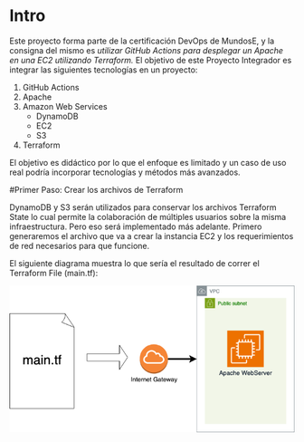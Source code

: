 # Intro
Este proyecto forma parte de la certificación DevOps de MundosE, y la consigna del mismo es _utilizar GitHub Actions para desplegar un Apache
en una EC2 utilizando Terraform._
El objetivo de este Proyecto Integrador es integrar las siguientes tecnologías en un proyecto:
1. GitHub Actions
2. Apache
3. Amazon Web Services
    - DynamoDB
    - EC2
    - S3
5. Terraform

El objetivo es didáctico por lo que el enfoque es limitado y un caso de uso real podría incorporar tecnologías y métodos más avanzados.


#Primer Paso: Crear los archivos de Terraform

DynamoDB y S3 serán utilizados para conservar los archivos Terraform State lo cual permite la colaboración de múltiples usuarios sobre la misma infraestructura. Pero eso será implementado más adelante. Primero generaremos el archivo que va a crear la instancia EC2 y los requerimientos de red necesarios para que funcione.

El siguiente diagrama muestra lo que sería el resultado de correr el Terraform File (main.tf):

![Diagrama mostrando el resultado de _main.tf_.](/assets/diagrams/MainTFDiagram.png)




